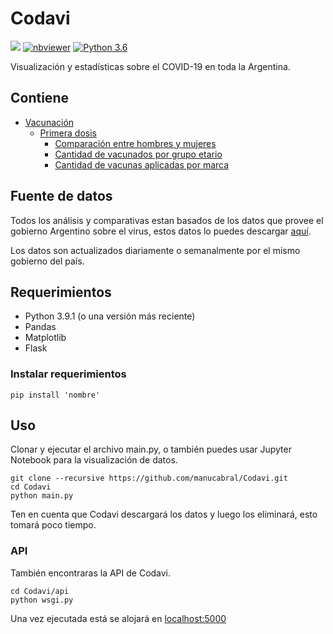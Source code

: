 # Codavi
[![](https://img.shields.io/badge/License-GPLv3-red.svg)](https://github.com/manucabral/COVID-19-Davi/blob/main/LICENSE)
[![nbviewer](https://img.shields.io/badge/jupyter_notebook-nbviewer-black.svg?style=flat-square)](https://nbviewer.jupyter.org/github/manucabral/Codavi/blob/main/Vacunación/DOSIS1-MasculineAndFeminineComparative.ipynb)
[![Python 3.6](https://img.shields.io/badge/python-3.9.1-blue.svg)](https://www.python.org/downloads/release/python-360/)

Visualización y estadísticas sobre el COVID-19 en toda la Argentina.

## Contiene
- [Vacunación](https://github.com/manucabral/Codavi/tree/main/Vacunación)
  - [Primera dosis](https://github.com/manucabral/Codavi/tree/main/Vacunación/Primera%20dosis)
    - [Comparación entre hombres y mujeres](https://github.com/manucabral/Codavi/blob/main/Vacunación/Primera%20dosis/DOSIS1-MasculineAndFeminineComparative.ipynb)
    - [Cantidad de vacunados por grupo etario](https://github.com/manucabral/Codavi/blob/main/Vacunación/Primera%20dosis/DOSIS1-GrupoEtarioComparativa.ipynb)
    - [Cantidad de vacunas aplicadas por marca](https://github.com/manucabral/Codavi/blob/main/Vacunación/Primera%20dosis/DOSIS1-VacunasAplicadas.ipynb)
## Fuente de datos
Todos los análisis y comparativas estan basados de los datos que provee el gobierno Argentino sobre el virus, estos datos lo puedes descargar [aquí](https://datos.gob.ar/dataset/salud-vacunas-contra-covid-19-dosis-aplicadas-republica-argentina---registro-desagregado).

Los datos son actualizados diariamente o semanalmente por el mismo gobierno del país.

## Requerimientos
- Python 3.9.1 (o una versión más reciente)
- Pandas
- Matplotlib
- Flask

### Instalar requerimientos
```
pip install 'nombre'
```

## Uso
Clonar y ejecutar el archivo main.py, o también puedes usar Jupyter Notebook para la visualización de datos.
```
git clone --recursive https://github.com/manucabral/Codavi.git
cd Codavi
python main.py
```
Ten en cuenta que Codavi descargará los datos y luego los eliminará, esto tomará poco tiempo.

### API
También encontraras la API de Codavi.
```
cd Codavi/api
python wsgi.py
```
Una vez ejecutada está se alojará en [localhost:5000](http://localhot:5000)
